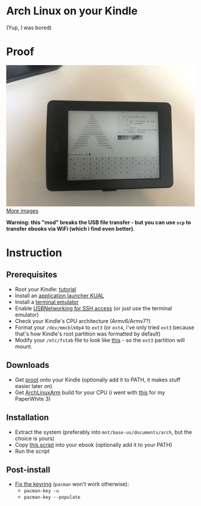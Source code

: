 # Arch Linux on your Kindle
(Yup, I was bored)

# Proof
![Proof](proof.jpg)
[More images](https://imgur.com/a/8PgtJt4)

**Warning: this "mod" breaks the USB file transfer - but you can use `scp` to transfer ebooks via WiFi (which i find even better)**.

# Instruction
## Prerequisites

* Root your Kindle: [tutorial](https://wiki.mobileread.com/wiki/Kindle_Touch_Hacking)
* Install an [application launcher KUAL](https://www.mobileread.com/forums/showthread.php?t=225030)
* Install a [terminal emulator](https://github.com/bfabiszewski/kterm)
* Enable [USBNetworking for SSH access](https://wiki.mobileread.com/wiki/Kindle_Touch_Hacking#USB_Networking) (or just use the terminal emulator)
* Check your Kindle's CPU architecture (Armv6/Armv7?)
* Format your `/dev/mmcblk0p4` to `ext3` (or `ext4`, i've only tried `ext3` because that's how Kindle's root partition was formatted by default)
* Modify your `/etc/fstab` file to look like [this](./fstab) - so the `ext3` partition will mount.

## Downloads
* Get [proot](https://proot-me.github.io/) onto your Kindle (optionally add it to PATH, it makes stuff easier later on)
* Get [ArchLinuxArm](https://archlinuxarm.org/) build for your CPU (i went with [this](https://archlinuxarm.org/platforms/armv7/freescale/usb-armory-mk-ii) for my PaperWhite 3)

## Installation
* Extract the system (preferably into `mnt/base-us/documents/arch`, but the choice is yours)
* Copy [this script](archlinux.sh) into your ebook (optionally add it to your PATH)
* Run the script

## Post-install
* [Fix the keyring](https://unix.stackexchange.com/questions/450119/pacman-cannot-install-arch-linux-keyring-on-arch-linux-arm) (`pacman` won't work otherwise):
    * `pacman-key -u`
    * `pacman-key --populate`
    